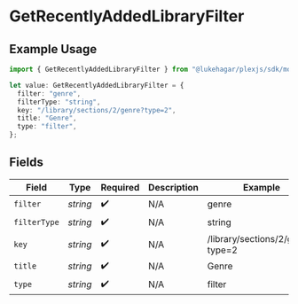 # GetRecentlyAddedLibraryFilter

## Example Usage

```typescript
import { GetRecentlyAddedLibraryFilter } from "@lukehagar/plexjs/sdk/models/operations";

let value: GetRecentlyAddedLibraryFilter = {
  filter: "genre",
  filterType: "string",
  key: "/library/sections/2/genre?type=2",
  title: "Genre",
  type: "filter",
};
```

## Fields

| Field                            | Type                             | Required                         | Description                      | Example                          |
| -------------------------------- | -------------------------------- | -------------------------------- | -------------------------------- | -------------------------------- |
| `filter`                         | *string*                         | :heavy_check_mark:               | N/A                              | genre                            |
| `filterType`                     | *string*                         | :heavy_check_mark:               | N/A                              | string                           |
| `key`                            | *string*                         | :heavy_check_mark:               | N/A                              | /library/sections/2/genre?type=2 |
| `title`                          | *string*                         | :heavy_check_mark:               | N/A                              | Genre                            |
| `type`                           | *string*                         | :heavy_check_mark:               | N/A                              | filter                           |
